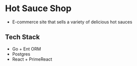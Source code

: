 # Hot Sauce Shop
- E-commerce site that sells a variety of delicious hot sauces

## Tech Stack
- Go + Ent ORM
- Postgres
- React + PrimeReact